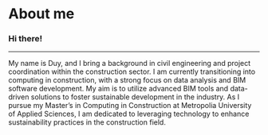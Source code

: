 # About me
### Hi there!
---
My name is Duy, and I bring a background in civil engineering and project coordination within the construction sector. I am currently transitioning into computing in construction, with a strong focus on data analysis and BIM software development. My aim is to utilize advanced BIM tools and data-driven solutions to foster sustainable development in the industry. As I pursue my Master’s in Computing in Construction at Metropolia University of Applied Sciences, I am dedicated to leveraging technology to enhance sustainability practices in the construction field.
